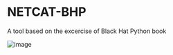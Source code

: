 # NETCAT-BHP
A tool based on the excercise of Black Hat Python book

![image](https://github.com/user-attachments/assets/eea938ed-7ff7-4b6b-b787-33a8e84d213c)
